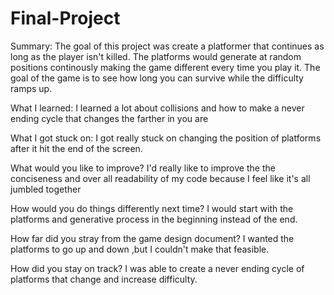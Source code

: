 # Final-Project

Summary:
    The goal of this project was create a platformer that continues as long as the player isn't killed.  The platforms would generate at random positions continously making the game different every time you play it.  The goal of the game is to see how long you can survive while the difficulty ramps up.


What I learned:
  I learned a lot about collisions and how to make a never ending cycle that changes the farther in you are

What I got stuck on:
  I got really stuck on changing the position of platforms after it hit the end of the screen.
  
What would you like to improve?
  I'd really like to improve the the conciseness and over all readability of my code because I feel like it's all jumbled together

How would you do things differently next time?
  I would start with the platforms and generative process in the beginning instead of the end.

How far did you stray from the game design document?
  I wanted the platforms to go up and down ,but I couldn't make that feasible.

How did you stay on track?
  I was able to create a never ending cycle of platforms that change and increase difficulty.
